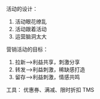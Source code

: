 活动的设计：
1. 活动眼花缭乱
2. 活动跟着活动
3. 运营脑洞太大

营销活动的目标：
1. 拉新-->利益共享，刺激分享
2. 转发-->利益刺激，稀缺感打造
3. 留存-->利益刺激，情感共鸣

工具：
优惠券、满减、限时折扣
TMS
